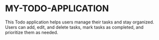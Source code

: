 # MY-TODO-APPLICATION
This Todo application helps users manage their tasks and stay organized. Users can add, edit, and delete tasks, mark tasks as completed, and prioritize them as needed.
